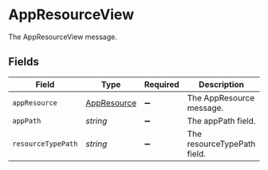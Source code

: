 # AppResourceView

The AppResourceView message.


## Fields

| Field                                             | Type                                              | Required                                          | Description                                       |
| ------------------------------------------------- | ------------------------------------------------- | ------------------------------------------------- | ------------------------------------------------- |
| `appResource`                                     | [AppResource](../../models/shared/appresource.md) | :heavy_minus_sign:                                | The AppResource message.                          |
| `appPath`                                         | *string*                                          | :heavy_minus_sign:                                | The appPath field.                                |
| `resourceTypePath`                                | *string*                                          | :heavy_minus_sign:                                | The resourceTypePath field.                       |